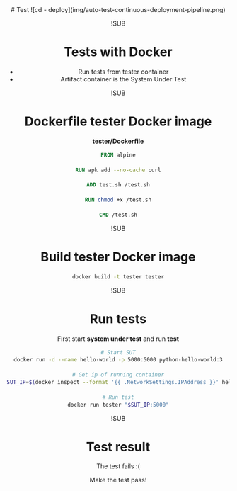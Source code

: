 <!-- .slide: data-background="#64217E" -->
<center>
# Test
![cd - deploy](img/auto-test-continuous-deployment-pipeline.png) <!-- .element: class="noborder" -->

!SUB
# Tests with Docker
- Run tests from tester container</span> <!-- .element: class="fragment" -->
- Artifact container is the System Under Test <!-- .element: class="fragment" -->

!SUB
# Dockerfile tester Docker image

**tester/Dockerfile**

```dockerfile
FROM alpine

RUN apk add --no-cache curl

ADD test.sh /test.sh

RUN chmod +x /test.sh

CMD /test.sh
```

!SUB
# Build tester Docker image

```bash
docker build -t tester tester
```

!SUB
# Run tests

First start **system under test** and run **test**

```bash
# Start SUT
docker run -d --name hello-world -p 5000:5000 python-hello-world:3

# Get ip of running container
SUT_IP=$(docker inspect --format '{{ .NetworkSettings.IPAddress }}' hello-world)

# Run test
docker run tester "$SUT_IP:5000"

```

!SUB
# Test result
The test fails :(

Make the test pass!
